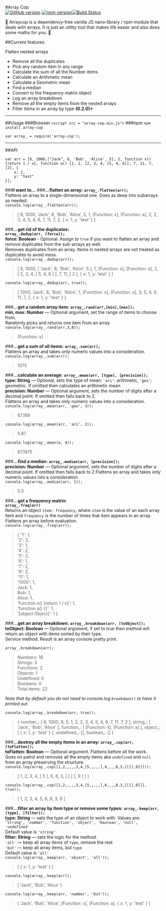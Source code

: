 #Array Cop  
[![GitHub version](https://badge.fury.io/gh/tomkallen%2Farray-cop.svg)](https://badge.fury.io/gh/tomkallen%2Farray-cop)  [![npm version](https://badge.fury.io/js/array-cop.svg)](https://badge.fury.io/js/array-cop)[![Build Status](https://travis-ci.org/tomkallen/array-cop.svg?branch=master)](https://travis-ci.org/tomkallen/array-cop)

:cop: Arraycop is a dependency-free vanilla JS nano-library / npm module that deals with arrays.
It is just an utility tool that makes life easier and also does some maths for you. :police_car:  

##Current features:  

 Flatten nested arrays  
- Remove all the duplicates  
- Pick any random item in any range  
- Calculate the sum of all the Number items    
- Calculate an Arithmetic mean  
- Calculate a Geometric mean  
- Find a median  
- Convert to the frequency matrix object  
- Log an array breakdown  
- Remove all the empty items from the nested arrays  
- Filter items in an array by type **(0.2.0)+**  

----------

##Usage
###Browser
`<script src = "array-cop.min.js">`
###npm
`npm install array-cop`

`var array_ = require('array-cop');`  


----------

##API
```
var arr = [8, 1000,["Jack", 8, 'Bob', 'Alice', 5], 1, function x() {return 1 / x}, function a() {}, 2, [2, 3, 4, [5, 4, 6]], 7, 11, 7, [2], {
    x: 1,
    y: "test"
}];
```
###**I want to...**
###**...flatten an array:**
**`array_.flatten(arr);`**  
Flattens an array to a single-dimensional one. Goes as deep into subarrays as needed.  
`console.log(array_.flatten(arr));`  
> [ 8, 1000,  'Jack',  8,  'Bob',  'Alice',  5,  1, [Function: x],  [Function: a],  2,  2,  3,  4,  5,  4,  6,  7,  11,  7,  2,  { x: 1, y: 'test' } ]

###**...get rid of the duplicates:**  
**`array_.dedup(arr, [force]);`**  
**force: Boolean** - Optional. Assign to `true` if you want to flatten an array and remove duplicates from the sub-arrays as well.  
Removes duplicates from an array. Items in nested arrays are not treated as duplicates to avoid mess.     
`console.log(array_.dedup(arr));`  
> [ 8,   1000,  [ 'Jack', 8, 'Bob', 'Alice', 5 ],   1,  [Function: x],  [Function: a],  2,  [ 2, 3, 4, [ 5, 4, 6 ] ],  7,  11,  [ 2 ],  { x: 1, y: 'test' } ]  

`console.log(array_.dedup(arr, true));`  
> [ 1000, 'Jack', 8, 'Bob', 'Alice', 1, [Function: x], [Function: a], 3, 5, 4, 6, 11, 7, 2, { x: 1, y: 'test' } ]


###**...get a random array item:**
**`array_.rand(arr,[min],[max]);`**  
**min, max: Number** — Optional argument, set the range of items to choose from.  
Randomly picks and returns one item from an array.  
`console.log(array_.rand(arr,3,8));`
> [Function: x]

###**...get a sum of all items:**
**`array_.sum(arr);`**  
Flattens an array and takes only numeric values into a consideration.  
`console.log(array_.sum(arr));`
> 1075

###**...calculate an average:**
**`array_.mean(arr, [type], [precision]);`**  
**type: String** — Optional, sets the type of mean: `'ari'`: arithmetic, `'geo'`: geometric. If omitted then calculates an arithmetic mean.  
**precision: Number** — Optional argument, sets the number of digits after a decimal point. If omitted then falls back to 2.  
Flattens an array and takes only numeric values into a consideration.  
`console.log(array_.mean(arr, 'geo', 3));`  
> 67.188  

`console.log(array_.mean(arr, 'ari', 2));`  
> 5.87  

`console.log(array_.mean(a, 4));`  
> 67.1875  

###**...find a median:**
**`array_.median(arr, [precision]);`**  
**precision: Number** — Optional argument, sets the number of digits after a decimal point. If omitted then falls back to 2
Flattens an array and takes only numeric values into a consideration.  
`console.log(array_.median(arr, 1));`  
> 5.0  

###**...get a frequency matrix:**  
**`array_.freq(arr)`**  
Returns an object `item: frequency`, where `item` is the value of an each array item and `frequency` is the number of times that item appears in an array. Flattens an array before evaluation.  
`console.log(array_.freq(arr));`  
> { '1': 1,  
  '2': 3,  
  '3': 1,  
  '4': 2,  
  '5': 2,  
  '6': 1,  
  '7': 2,  
  '8': 2,  
  '11': 1,  
  '1000': 1,  
  Jack: 1,  
  Bob: 1,  
  Alice: 1,  
  'function x() {return 1 / x}': 1,  
  'function a() {}': 1,  
  '[object Object]': 1 }

###**...get an array breakdown:**
**`array_.breakdown(arr, [toObject]);`**  
**toObject: Boolean** — Optional argument, if set to true then method will return an object with items sorted by their type.  
Service method. Result is an array console pretty print.  

`array_.breakdown(arr);`  
>Numbers: 16  
Strings: 3  
Functions: 2  
Objects: 1  
Undefined: 0  
Booleans: 0  
Total items: 22  

*Note that by default you do not need to console.log `breakdown()` to have it printed out*

`console.log(array_.breakdown(arr, true));`  
> { number_: [ 8, 1000, 8, 5, 1, 2, 2, 3, 4, 5, 4, 6, 7, 11, 7, 2 ],
  string_: [ 'Jack', 'Bob', 'Alice' ],
  function_: [ [Function: x], [Function: a] ],
  object_: [ { x: 1, y: 'test' } ],
  undefined_: [],
  boolean_: [] }  


###**...destroy all the empty items in an array:**
**`array_.cop(arr, [toFlatten]);`**  
**toFlatten: Boolean** — Optional argument. Flattens before all the work.  
Goes on patrol and removes all the empty items aka `undefined` and `null` from an array preserving the structure.  
`console.log(array_.cop([1,2,,,,,3,4,[5,,,,,],6,,,,8,3,[[[],9]]]));`  
>  [ 1, 2, 3, 4, [ 5 ], 6, 8, 3, [ [ [ ], 9 ] ] ]  

`console.log(array_.cop([1,2,,,,,3,4,[5,,,,,],6,,,,8,3,[[[],9]]], true));`  
> [ 1, 2, 3, 4, 5, 6, 8, 3, 9 ]  

###**...filter an array by item type or remove some types:**
**`array_.keep(arr, [type], [filter]);`**  
**type: String** — sets the type of an object to work with. Values are:  
`'string', 'number', 'function', 'object', 'boolean', 'null', 'undefined'`  
Default value is `'string'`  
**filter: String** — sets the logic for the method.  
`'all'` — keep all array items of `type`, remove the rest  
`'but'` — keep all array items, but `type`  
Default value is `'all'`  
`console.log(array_.keep(arr, 'object', 'all'));`  
> [ { x: 1, y: 'test' } ]  

`console.log(array_.keep(arr));`  
> [ 'Jack', 'Bob', 'Alice' ]  

`console.log(array_.keep(arr, 'number', 'but'));`  
> [ 'Jack',
  'Bob',
  'Alice',
  [Function: x],
  [Function: a],
  { x: 1, y: 'test' } ]

